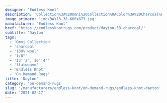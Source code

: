 ```yaml
---
designer: 'Endless Knot'
description: 'Collection%3A%20Omni%20Collection%0AColor%3A%20Charcoal%0AMaterial%3A%20100%25%20WoolPile%3A%201/8%22Width%3A%2013%272%22%2C%2016%274%22Style%3A%20Flatweave'
image_primary: 'img/DAY13-38-600x873.jpg'
manufacturer: 'Endless Knot'
href: 'https://endlessknotrugs.com/product/dayton-38-charcoal/'
subtitle: 'Dayton'
tags:
  - 'Omni Collection'
  - 'charcoal'
  - '100% wool'
  - '1/8"'
  - '13''2", 16''4"'
  - 'flatweave'
  - 'Endless Knot'
  - 'On Demand Rugs'
title: 'Dayton'
category: 'on-demand-rugs'
slug: '/manufacturers/endless-knot/on-demand-rugs/endless-knot-dayton'
date: '2021-02-17'
---
```

